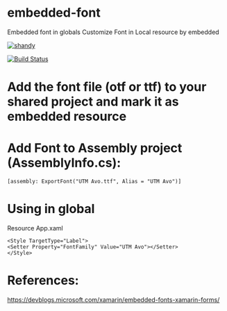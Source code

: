 # embedded-font
Embedded font in globals
Customize Font in Local resource by embedded

[![shandy](https://drive.google.com/file/d/1PRNu7MkcWOdK1r5enShVm-9e2fWXbBRH/view?usp=sharing)](https://nodesource.com/products/nsolid)

[![Build Status](https://travis-ci.org/joemccann/dillinger.svg?branch=master)](https://travis-ci.org/joemccann/dillinger)

# Add the font file (otf or ttf) to your shared project and mark it as embedded resource
# Add Font to Assembly project  (AssemblyInfo.cs):
```
[assembly: ExportFont("UTM Avo.ttf", Alias = "UTM Avo")]
```
# Using in global
Resource App.xaml
```
<Style TargetType="Label">
<Setter Property="FontFamily" Value="UTM Avo"></Setter>
</Style>
```
# References:
https://devblogs.microsoft.com/xamarin/embedded-fonts-xamarin-forms/
